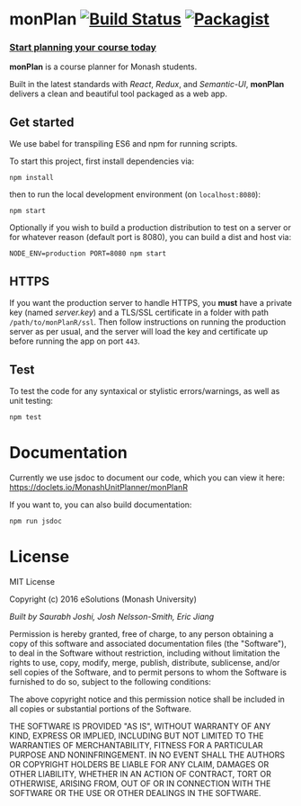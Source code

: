 # monPlan [![Build Status](https://travis-ci.org/MonashUnitPlanner/monPlanR.svg?branch=master)](https://travis-ci.org/MonashUnitPlanner/monPlanR) [![Packagist](https://img.shields.io/packagist/l/doctrine/orm.svg)](https://github.com/MonashUnitPlanner/monPlanR/blob/master/LICENSE)
### **[Start planning your course today](http://www.monplan.tech)**

**monPlan** is a course planner for Monash students.

Built in the latest standards with _React_, _Redux_, and _Semantic-UI_, **monPlan** delivers a clean and beautiful tool packaged as a web app.

## Get started
We use babel for transpiling ES6 and npm for running scripts.

To start this project, first install dependencies via:
```
npm install
```
then to run the local development environment (on `localhost:8080`):
```
npm start
```
Optionally if you wish to build a production distribution to test on a server or for whatever reason (default port is 8080), you can build a dist and host via:
```
NODE_ENV=production PORT=8080 npm start
```

## HTTPS
If you want the production server to handle HTTPS, you **must** have a private key (named _server.key_) and a TLS/SSL certificate in a folder with path `/path/to/monPlanR/ssl`. Then follow instructions on running the production server as per usual, and the server will load the key and certificate up before running the app on port `443`.

## Test
To test the code for any syntaxical or stylistic errors/warnings, as well as unit testing:
```
npm test
```
# Documentation
Currently we use jsdoc to document our code, which you can view it here: https://doclets.io/MonashUnitPlanner/monPlanR

If you want to, you can also build documentation:
```
npm run jsdoc
```
# License
MIT License

Copyright (c) 2016 eSolutions (Monash University)

_Built by Saurabh Joshi, Josh Nelsson-Smith, Eric Jiang_

Permission is hereby granted, free of charge, to any person obtaining a copy
of this software and associated documentation files (the "Software"), to deal
in the Software without restriction, including without limitation the rights
to use, copy, modify, merge, publish, distribute, sublicense, and/or sell
copies of the Software, and to permit persons to whom the Software is
furnished to do so, subject to the following conditions:

The above copyright notice and this permission notice shall be included in all
copies or substantial portions of the Software.

THE SOFTWARE IS PROVIDED "AS IS", WITHOUT WARRANTY OF ANY KIND, EXPRESS OR
IMPLIED, INCLUDING BUT NOT LIMITED TO THE WARRANTIES OF MERCHANTABILITY,
FITNESS FOR A PARTICULAR PURPOSE AND NONINFRINGEMENT. IN NO EVENT SHALL THE
AUTHORS OR COPYRIGHT HOLDERS BE LIABLE FOR ANY CLAIM, DAMAGES OR OTHER
LIABILITY, WHETHER IN AN ACTION OF CONTRACT, TORT OR OTHERWISE, ARISING FROM,
OUT OF OR IN CONNECTION WITH THE SOFTWARE OR THE USE OR OTHER DEALINGS IN THE
SOFTWARE.
